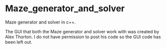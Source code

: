 # Maze_generator_and_solver
Maze generator and solver in c++.

The GUI that both the Maze generator and solver work with was created by Alex Thorton.  I do not have permission to post his code so the GUI code has been left out.

